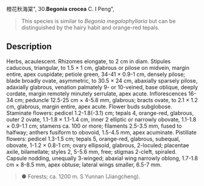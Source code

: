 橙花秋海棠",
30.**Begonia crocea** C. I Peng",

> This species is similar to *Begonia megalophyllaria* but can be distinguished by the hairy habit and orange-red tepals.

## Description
Herbs, acaulescent. Rhizomes elongate, to 2 cm in diam. Stipules caducous, triangular, to 1.5 × 1 cm, glabrous or pilose on midvein, margin entire, apex cuspidate; petiole green, 34-41 × 0.9-1 cm, densely pilose; blade broadly ovate, asymmetric, to 30.5 × 24 cm, abaxially sparsely pilose, adaxially glabrous, venation palmately 9- or 10-veined, base oblique, deeply cordate, margin remotely minutely serrulate, apex acute. Inflorescences 16-34 cm; peduncle 12.5-25 cm × 4-5.8 mm, glabrous; bracts ovate, to 2.1 × 1.2 cm, glabrous, margin entire, apex acute. Flower buds subglobose. Staminate flowers: pedicel 1.2-1.8(-3.1) cm; tepals 4, orange-red, glabrous, outer 2 ovate, 1.1-1.8 × 1.1-1.4 cm, inner 2 elliptic or narrowly obovate, 1.1-1.8 × 0.9-1.1 cm; stamens ca. 100 or more; filaments 2.5-3.5 mm, fused to halfway; anthers fusiform to obovoid, 1.5-4.5 mm, apex acuminate. Pistillate flowers: pedicel 1.3-1.5 cm; tepals 5, orange-red, glabrous, subequal, obovate, 1-1.2 × 0.8-1 cm; ovary ellipsoid, glabrous, 2-loculed; placentae axile, bilamellate; styles 2, 5-5.6 mm, free; stigmas 2-cleft, spiraled. Capsule nodding, unequally 3-winged; abaxial wing narrowly oblong, 1.7-1.8 cm × 8-8.5 mm, apex obtuse; lateral wings smaller, 6.5-7 mm.

> ● Forests; ca. 1200 m. S Yunnan (Jiangcheng).
